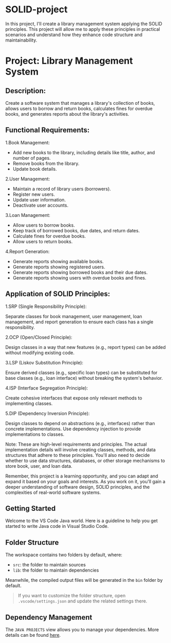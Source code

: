 # SOLID-project
In this project, I'll create a library management system applying the SOLID principles. This project will allow me to apply these principles in practical scenarios and understand how they enhance code structure and maintainability.

# Project: Library Management System

## Description:

Create a software system that manages a library's collection of books, allows users to borrow and return books, calculates fines for overdue books, and generates reports about the library's activities.

## Functional Requirements:

1.Book Management:

- Add new books to the library, including details like title, author, and number of pages.
- Remove books from the library.
- Update book details.

2.User Management:

- Maintain a record of library users (borrowers).
- Register new users.
- Update user information.
- Deactivate user accounts.

3.Loan Management:

- Allow users to borrow books.
- Keep track of borrowed books, due dates, and return dates.
- Calculate fines for overdue books.
- Allow users to return books.

4.Report Generation:

- Generate reports showing available books.
- Generate reports showing registered users.
- Generate reports showing borrowed books and their due dates.
- Generate reports showing users with overdue books and fines.

## Application of SOLID Principles:

1.SRP (Single Responsibility Principle):

Separate classes for book management, user management, loan management, and report generation to ensure each class has a single responsibility.

2.OCP (Open/Closed Principle):

Design classes in a way that new features (e.g., report types) can be added without modifying existing code.

3.LSP (Liskov Substitution Principle):

Ensure derived classes (e.g., specific loan types) can be substituted for base classes (e.g., loan interface) without breaking the system's behavior.

4.ISP (Interface Segregation Principle):

Create cohesive interfaces that expose only relevant methods to implementing classes.

5.DIP (Dependency Inversion Principle):

Design classes to depend on abstractions (e.g., interfaces) rather than concrete implementations.
Use dependency injection to provide implementations to classes.

Note: These are high-level requirements and principles. The actual implementation details will involve creating classes, methods, and data structures that adhere to these principles. You'll also need to decide whether to use data structures, databases, or other storage mechanisms to store book, user, and loan data.

Remember, this project is a learning opportunity, and you can adapt and expand it based on your goals and interests. As you work on it, you'll gain a deeper understanding of software design, SOLID principles, and the complexities of real-world software systems.


## Getting Started

Welcome to the VS Code Java world. Here is a guideline to help you get started to write Java code in Visual Studio Code.

## Folder Structure

The workspace contains two folders by default, where:

- `src`: the folder to maintain sources
- `lib`: the folder to maintain dependencies

Meanwhile, the compiled output files will be generated in the `bin` folder by default.

> If you want to customize the folder structure, open `.vscode/settings.json` and update the related settings there.

## Dependency Management

The `JAVA PROJECTS` view allows you to manage your dependencies. More details can be found [here](https://github.com/microsoft/vscode-java-dependency#manage-dependencies).
